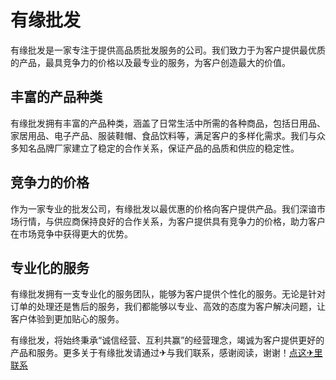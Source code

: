# 有缘批发

有缘批发是一家专注于提供高品质批发服务的公司。我们致力于为客户提供最优质的产品，最具竞争力的价格以及最专业的服务，为客户创造最大的价值。

## 丰富的产品种类

有缘批发拥有丰富的产品种类，涵盖了日常生活中所需的各种商品，包括日用品、家居用品、电子产品、服装鞋帽、食品饮料等，满足客户的多样化需求。我们与众多知名品牌厂家建立了稳定的合作关系，保证产品的品质和供应的稳定性。

## 竞争力的价格

作为一家专业的批发公司，有缘批发以最优惠的价格向客户提供产品。我们深谙市场行情，与供应商保持良好的合作关系，为客户提供具有竞争力的价格，助力客户在市场竞争中获得更大的优势。

## 专业化的服务

有缘批发拥有一支专业化的服务团队，能够为客户提供个性化的服务。无论是针对订单的处理还是售后的服务，我们都能够以专业、高效的态度为客户解决问题，让客户体验到更加贴心的服务。

有缘批发，将始终秉承“诚信经营、互利共赢”的经营理念，竭诚为客户提供更好的产品和服务。更多关于有缘批发请通过✈与我们联系，感谢阅读，谢谢！[点这✈里联系](https://lm.k02.cc)